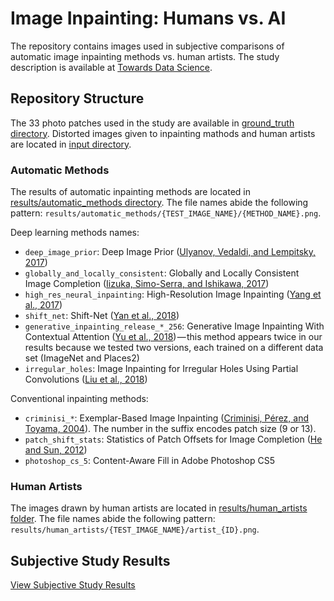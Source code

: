 # Image Inpainting: Humans vs. AI

The repository contains images used in subjective comparisons of automatic image inpainting methods vs. human artists. The study description is available at [Towards Data Science].

## Repository Structure

The 33 photo patches used in the study are available in [ground_truth directory](ground_truth/). Distorted images given to inpainting mathods and human artists are located in [input directory](input/).

### Automatic Methods
The results of automatic inpainting methods are located in [results/automatic_methods directory](results/automatic_methods/). The file names abide the following pattern: `results/automatic_methods/{TEST_IMAGE_NAME}/{METHOD_NAME}.png`.

Deep learning methods names:
* `deep_image_prior`: Deep Image Prior ([Ulyanov, Vedaldi, and Lempitsky, 2017](https://arxiv.org/abs/1711.10925))
* `globally_and_locally_consistent`: Globally and Locally Consistent Image Completion ([Iizuka, Simo-Serra, and Ishikawa, 2017](http://hi.cs.waseda.ac.jp/~iizuka/projects/completion/en/))
* `high_res_neural_inpainting`: High-Resolution Image Inpainting ([Yang et al., 2017](https://arxiv.org/abs/1611.09969))
* `shift_net`: Shift-Net ([Yan et al., 2018](https://arxiv.org/abs/1801.09392))
* `generative_inpainting_release_*_256`: Generative Image Inpainting With Contextual Attention ([Yu et al., 2018](https://arxiv.org/abs/1801.07892)) — this method appears twice in our results because we tested two versions, each trained on a different data set (ImageNet and Places2)
* `irregular_holes`: Image Inpainting for Irregular Holes Using Partial Convolutions ([Liu et al., 2018](https://arxiv.org/abs/1804.07723))


Conventional inpainting methods:

* `criminisi_*`: Exemplar-Based Image Inpainting ([Criminisi, Pérez, and Toyama, 2004](http://www.irisa.fr/vista/Papers/2004_ip_criminisi.pdf)). The number in the suffix encodes patch size (9 or 13).
* `patch_shift_stats`: Statistics of Patch Offsets for Image Completion ([He and Sun, 2012](http://kaiminghe.com/eccv12/index.html))
* `photoshop_cs_5`: Content-Aware Fill in Adobe Photoshop CS5

### Human Artists

The images drawn by human artists are located in [results/human_artists folder](results/human_artists/). The file names abide the following pattern: `results/human_artists/{TEST_IMAGE_NAME}/artist_{ID}.png`.

## Subjective Study Results

[View Subjective Study Results](http://erofeev.pw/image_inpainting_humans_vs_ai/)

[Towards Data Science]: https://towardsdatascience.com/image-inpainting-humans-vs-ai-48fc4bca7ecc
